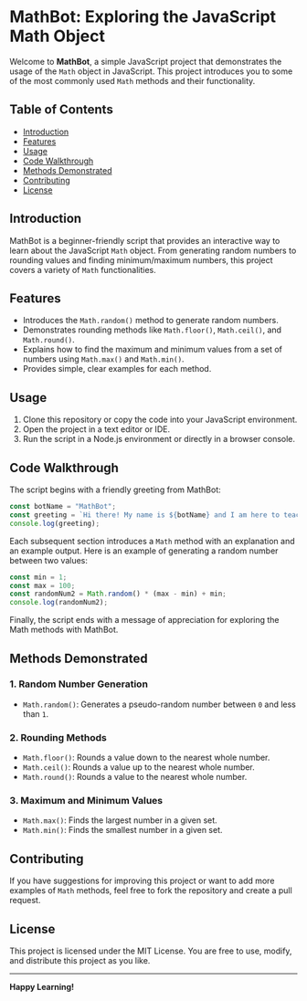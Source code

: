 # MathBot: Exploring the JavaScript Math Object

Welcome to **MathBot**, a simple JavaScript project that demonstrates the usage of the `Math` object in JavaScript. This project introduces you to some of the most commonly used `Math` methods and their functionality.

## Table of Contents

- [Introduction](#introduction)
- [Features](#features)
- [Usage](#usage)
- [Code Walkthrough](#code-walkthrough)
- [Methods Demonstrated](#methods-demonstrated)
- [Contributing](#contributing)
- [License](#license)

## Introduction

MathBot is a beginner-friendly script that provides an interactive way to learn about the JavaScript `Math` object. From generating random numbers to rounding values and finding minimum/maximum numbers, this project covers a variety of `Math` functionalities.

## Features

- Introduces the `Math.random()` method to generate random numbers.
- Demonstrates rounding methods like `Math.floor()`, `Math.ceil()`, and `Math.round()`.
- Explains how to find the maximum and minimum values from a set of numbers using `Math.max()` and `Math.min()`.
- Provides simple, clear examples for each method.

## Usage

1. Clone this repository or copy the code into your JavaScript environment.
2. Open the project in a text editor or IDE.
3. Run the script in a Node.js environment or directly in a browser console.

## Code Walkthrough

The script begins with a friendly greeting from MathBot:

```javascript
const botName = "MathBot";
const greeting = `Hi there! My name is ${botName} and I am here to teach you about the Math object!`;
console.log(greeting);
```

Each subsequent section introduces a `Math` method with an explanation and an example output. Here is an example of generating a random number between two values:

```javascript
const min = 1;
const max = 100;
const randomNum2 = Math.random() * (max - min) + min;
console.log(randomNum2);
```

Finally, the script ends with a message of appreciation for exploring the Math methods with MathBot.

## Methods Demonstrated

### 1. Random Number Generation
- `Math.random()`: Generates a pseudo-random number between `0` and less than `1`.

### 2. Rounding Methods
- `Math.floor()`: Rounds a value down to the nearest whole number.
- `Math.ceil()`: Rounds a value up to the nearest whole number.
- `Math.round()`: Rounds a value to the nearest whole number.

### 3. Maximum and Minimum Values
- `Math.max()`: Finds the largest number in a given set.
- `Math.min()`: Finds the smallest number in a given set.

## Contributing

If you have suggestions for improving this project or want to add more examples of `Math` methods, feel free to fork the repository and create a pull request.

## License

This project is licensed under the MIT License. You are free to use, modify, and distribute this project as you like.

---

**Happy Learning!**
